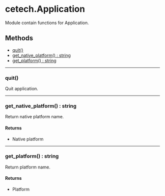 # cetech.Application

Module contain functions for Application.

## Methods

* [quit()](#quit)
* [get_native_platform() : string](#get_native_platform-string)
* [get_platform() : string](#get_platform-string)


------------------------------------------------------------------------------------------------------------------------

### quit()
Quit application.
 

------------------------------------------------------------------------------------------------------------------------

### get_native_platform() : string

Return native platform name.

#### Returns
* Native platform

------------------------------------------------------------------------------------------------------------------------

### get_platform() : string

Return platform name.

#### Returns
* Platform
